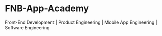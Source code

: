 # FNB-App-Academy
Front-End Development | Product Engineering | Mobile App Engineering | Software Engineering
